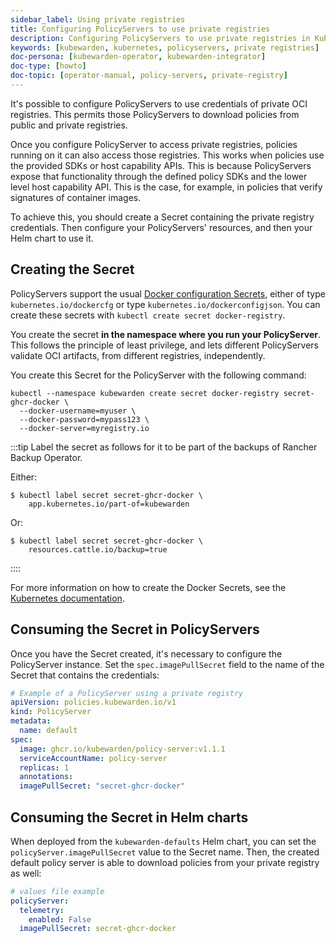 ```yaml
---
sidebar_label: Using private registries
title: Configuring PolicyServers to use private registries
description: Configuring PolicyServers to use private registries in Kubewarden.
keywords: [kubewarden, kubernetes, policyservers, private registries]
doc-persona: [kubewarden-operator, kubewarden-integrator]
doc-type: [howto]
doc-topic: [operator-manual, policy-servers, private-registry]
---
```


<head>
  <link rel="canonical" href="https://docs.kubewarden.io/howtos/policy-servers/private-registry"/>
</head>

It's possible to configure PolicyServers to use credentials of private OCI
registries. This permits those PolicyServers to download policies from
public and private registries.

Once you configure PolicyServer to access private registries, policies running
on it can also access those registries. This works when policies use the
provided SDKs or host capability APIs. This is because PolicyServers expose
that functionality through the defined policy SDKs and the lower level host
capability API. This is the case, for example, in policies that verify
signatures of container images.

To achieve this, you should create a Secret containing the private registry
credentials. Then configure your PolicyServers' resources, and then your Helm
chart to use it.

## Creating the Secret

PolicyServers support the usual [Docker configuration
Secrets](https://kubernetes.io/docs/concepts/configuration/secret/#docker-config-secrets),
either of type `kubernetes.io/dockercfg` or type
`kubernetes.io/dockerconfigjson`. You can create these secrets with `kubectl
create secret docker-registry`.

You create the secret **in the namespace where you run your PolicyServer**.
This follows the principle of least privilege, and lets different
PolicyServers validate OCI artifacts, from different registries, independently.

You create this Secret for the PolicyServer with the following command:

```shell
kubectl --namespace kubewarden create secret docker-registry secret-ghcr-docker \
  --docker-username=myuser \
  --docker-password=mypass123 \
  --docker-server=myregistry.io
```

:::tip
Label the secret as follows for it to be part of the backups of
Rancher Backup Operator.

Either:

```shell
$ kubectl label secret secret-ghcr-docker \
    app.kubernetes.io/part-of=kubewarden
```

Or:

```shell
$ kubectl label secret secret-ghcr-docker \
    resources.cattle.io/backup=true
```

::::

For more information on how to create the Docker Secrets, see the [Kubernetes documentation](https://kubernetes.io/docs/concepts/configuration/secret/#docker-config-secrets).

## Consuming the Secret in PolicyServers

Once you have the Secret created, it's necessary to configure the PolicyServer
instance. Set the `spec.imagePullSecret` field to the name of the Secret that
contains the credentials:

```yaml
# Example of a PolicyServer using a private registry
apiVersion: policies.kubewarden.io/v1
kind: PolicyServer
metadata:
  name: default
spec:
  image: ghcr.io/kubewarden/policy-server:v1.1.1
  serviceAccountName: policy-server
  replicas: 1
  annotations:
  imagePullSecret: "secret-ghcr-docker"
```

## Consuming the Secret in Helm charts

When deployed from the `kubewarden-defaults` Helm chart, you can set the
`policyServer.imagePullSecret` value to the Secret name. Then,
the created default policy server is able to download policies from your
private registry as well:

```yaml
# values file example
policyServer:
  telemetry:
    enabled: False
  imagePullSecret: secret-ghcr-docker
```
